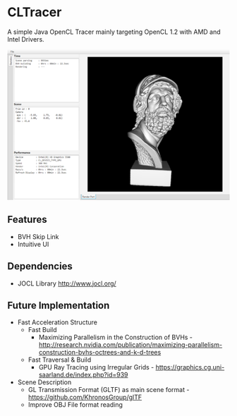 # CLTracer

A simple Java OpenCL Tracer mainly targeting OpenCL 1.2 with AMD and Intel Drivers. 

![Alt text](screenshot.png?raw=true "Title")

## Features

* BVH Skip Link
* Intuitive UI

## Dependencies

* JOCL Library http://www.jocl.org/

## Future Implementation

* Fast Acceleration Structure 
  - Fast Build
    - Maximizing Parallelism in the Construction of BVHs - http://research.nvidia.com/publication/maximizing-parallelism-construction-bvhs-octrees-and-k-d-trees
  - Fast Traversal & Build
    - GPU Ray Tracing using Irregular Grids - https://graphics.cg.uni-saarland.de/index.php?id=939
* Scene Description
  - GL Transmission Format (GLTF) as main scene format - https://github.com/KhronosGroup/glTF
  - Improve OBJ File format reading 
